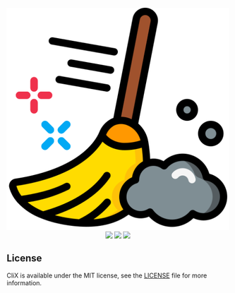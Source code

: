 <p align="center">  
<img src = "Media/AppIcon.png" /><br>
  <img src = "https://img.shields.io/badge/platform-macOS%2012.00%2B-9D2933"/>
  <img src = "https://img.shields.io/badge/swift-5.0-red.svg" />
  <img src = "https://img.shields.io/badge/license-MIT-green.svg" />
</p>

## License
CliX is available under the MIT license, see the [LICENSE](LICENSE) file for more information.

